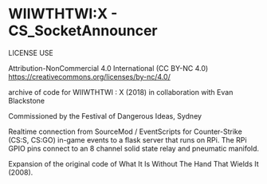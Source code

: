 # WIIWTHTWI:X - CS_SocketAnnouncer
LICENSE USE

Attribution-NonCommercial 4.0 International (CC BY-NC 4.0) https://creativecommons.org/licenses/by-nc/4.0/

archive of code for 
WIIWTHTWI : X (2018)
in collaboration with Evan Blackstone

Commissioned by the Festival of Dangerous Ideas, Sydney

Realtime connection from SourceMod / EventScripts for Counter-Strike (CS:S, CS:GO) in-game events to a flask server that runs on RPi. 
The RPi GPIO pins connect to an 8 channel solid state relay and pneumatic manifold.

Expansion of the original code of What It Is Without The Hand That Wields It (2008).
